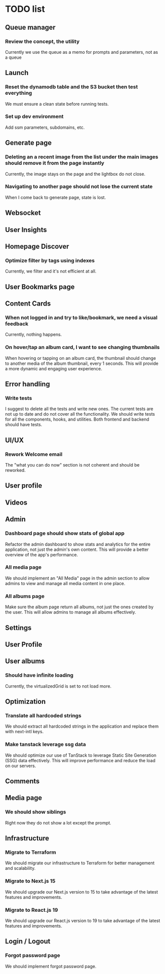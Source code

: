 # TODO list

## Queue manager

### Review the concept, the utility

Currently we use the queue as a memo for prompts and parameters, not as a queue

## Launch

### Reset the dynamodb table and the S3 bucket then test everything

We must ensure a clean state before running tests.

### Set up dev environment

Add ssm parameters, subdomains, etc.

## Generate page

### Deleting an a recent image from the list under the main images should remove it from the page instantly

Currently, the image stays on the page and the lightbox do not close.

### Navigating to another page should not lose the current state

When I come back to generate page, state is lost.

## Websocket

## User Insights

## Homepage Discover

### Optimize filter by tags using indexes

Currently, we filter and it's not efficient at all.

## User Bookmarks page

## Content Cards

### When not logged in and try to like/bookmark, we need a visual feedback

Currently, nothing happens.

### On hover/tap an album card, I want to see changing thumbnails

When hovering or tapping on an album card, the thumbnail should change to another media of the album thumbnail, every 1 seconds. This will provide a more dynamic and engaging user experience.

## Error handling

### Write tests

I suggest to delete all the tests and write new ones. The current tests are not up to date and do not cover all the functionality. We should write tests for all the components, hooks, and utilities. Both frontend and backend should have tests.

## UI/UX

### Rework Welcome email

The "what you can do now" section is not coherent and should be reworked.

## User profile

## Videos

## Admin

### Dashboard page should show stats of global app

Refactor the admin dashboard to show stats and analytics for the entire application, not just the admin's own content. This will provide a better overview of the app's performance.

### All media page

We should implement an "All Media" page in the admin section to allow admins to view and manage all media content in one place.

### All albums page

Make sure the album page return all albums, not just the ones created by the user. This will allow admins to manage all albums effectively.

## Settings

## User Profile

## User albums

### Should have infinite loading

Currently, the virtualizedGrid is set to not load more.

## Optimization

### Translate all hardcoded strings

We should extract all hardcoded strings in the application and replace them with next-intl keys.

### Make tanstack leverage ssg data

We should optimize our use of TanStack to leverage Static Site Generation (SSG) data effectively. This will improve performance and reduce the load on our servers.

## Comments

## Media page

### We should show siblings

Right now they do not show a lot except the prompt.

## Infrastructure

### Migrate to Terraform

We should migrate our infrastructure to Terraform for better management and scalability.

### Migrate to Next.js 15

We should upgrade our Next.js version to 15 to take advantage of the latest features and improvements.

### Migrate to React.js 19

We should upgrade our React.js version to 19 to take advantage of the latest features and improvements.

## Login / Logout

### Forgot password page

We should implement forgot password page.
